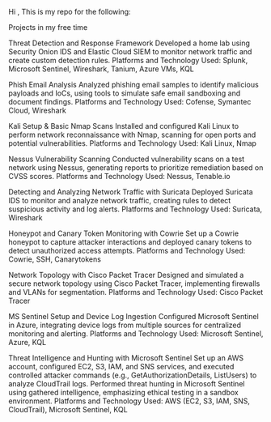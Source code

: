 Hi ,
This is my repo for the following:

Projects in my free time

Threat Detection and Response Framework
Developed a home lab using Security Onion IDS and Elastic Cloud SIEM to monitor network traffic and create custom detection rules.
Platforms and Technology Used: Splunk, Microsoft Sentinel, Wireshark, Tanium, Azure VMs, KQL

Phish Email Analysis
Analyzed phishing email samples to identify malicious payloads and IoCs, using tools to simulate safe email sandboxing and document findings.
Platforms and Technology Used: Cofense, Symantec Cloud, Wireshark

Kali Setup & Basic Nmap Scans
Installed and configured Kali Linux to perform network reconnaissance with Nmap, scanning for open ports and potential vulnerabilities.
Platforms and Technology Used: Kali Linux, Nmap

Nessus Vulnerability Scanning
Conducted vulnerability scans on a test network using Nessus, generating reports to prioritize remediation based on CVSS scores.
Platforms and Technology Used: Nessus, Tenable.io

Detecting and Analyzing Network Traffic with Suricata
Deployed Suricata IDS to monitor and analyze network traffic, creating rules to detect suspicious activity and log alerts.
Platforms and Technology Used: Suricata, Wireshark

Honeypot and Canary Token Monitoring with Cowrie
Set up a Cowrie honeypot to capture attacker interactions and deployed canary tokens to detect unauthorized access attempts.
Platforms and Technology Used: Cowrie, SSH, Canarytokens

Network Topology with Cisco Packet Tracer
Designed and simulated a secure network topology using Cisco Packet Tracer, implementing firewalls and VLANs for segmentation.
Platforms and Technology Used: Cisco Packet Tracer

MS Sentinel Setup and Device Log Ingestion
Configured Microsoft Sentinel in Azure, integrating device logs from multiple sources for centralized monitoring and alerting.
Platforms and Technology Used: Microsoft Sentinel, Azure, KQL

Threat Intelligence and Hunting with Microsoft Sentinel
Set up an AWS account, configured EC2, S3, IAM, and SNS services, and executed controlled attacker commands (e.g., GetAuthorizationDetails, ListUsers) to analyze CloudTrail logs. Performed threat hunting in Microsoft Sentinel using gathered intelligence, emphasizing ethical testing in a sandbox environment.
Platforms and Technology Used: AWS (EC2, S3, IAM, SNS, CloudTrail), Microsoft Sentinel, KQL

